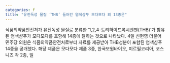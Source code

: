 ```yaml
---
categories: f
title: "유전독성 물질 ‘THB’ 들어간 염색샴푸 모다모다 외 13종은"
---
```

식품의약품안전처가 유전독성 물질로 분류한 ‘1,2,4-트리하이드록시벤젠(THB)’가 함유된 염색샴푸가 모다모다를 포함해 14종에 달하는 것으로 나타났다. 4일 신현영 더불어민주당 의원은 식품의약품안전처로부터 자료를 제공받아 THB성분이 포함된 염색샴푸 14종을 공개했다. 해당 제품은 모다모다 제품 3종, 한국보원바이오, 미르필코리아, 코스니즈 각 2종, 일